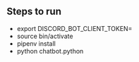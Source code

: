 ## Steps to run

 * export DISCORD_BOT_CLIENT_TOKEN=<your-token-here>
 * source bin/activate 
 * pipenv install
 * python chatbot.python
